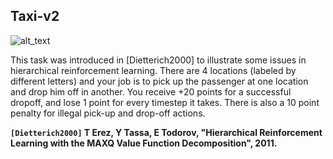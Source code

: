## Taxi-v2

![alt_text]("https://storage.googleapis.com/lds-media/images/Reinforcement_Learning_Taxi_Env.width-1200.png")

This task was introduced in [Dietterich2000] to illustrate some issues in hierarchical reinforcement learning. There are 4 locations (labeled by different letters) and your job is to pick up the passenger at one location and drop him off in another. You receive +20 points for a successful dropoff, and lose 1 point for every timestep it takes. There is also a 10 point penalty for illegal pick-up and drop-off actions.

**`[Dietterich2000]`	T Erez, Y Tassa, E Todorov, "Hierarchical Reinforcement Learning with the MAXQ Value Function Decomposition", 2011.**
